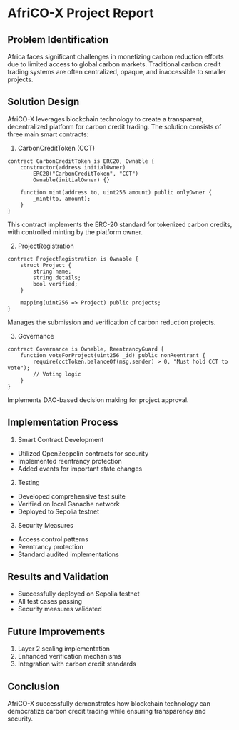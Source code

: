 # AfriCO-X Project Report

## Problem Identification
Africa faces significant challenges in monetizing carbon reduction efforts due to limited access to global carbon markets. Traditional carbon credit trading systems are often centralized, opaque, and inaccessible to smaller projects.

## Solution Design
AfriCO-X leverages blockchain technology to create a transparent, decentralized platform for carbon credit trading. The solution consists of three main smart contracts:

1. CarbonCreditToken (CCT)
```solidity
contract CarbonCreditToken is ERC20, Ownable {
    constructor(address initialOwner) 
        ERC20("CarbonCreditToken", "CCT") 
        Ownable(initialOwner) {}
    
    function mint(address to, uint256 amount) public onlyOwner {
        _mint(to, amount);
    }
}
```
This contract implements the ERC-20 standard for tokenized carbon credits, with controlled minting by the platform owner.

2. ProjectRegistration
```solidity
contract ProjectRegistration is Ownable {
    struct Project {
        string name;
        string details;
        bool verified;
    }
    
    mapping(uint256 => Project) public projects;
}
```
Manages the submission and verification of carbon reduction projects.

3. Governance
```solidity
contract Governance is Ownable, ReentrancyGuard {
    function voteForProject(uint256 _id) public nonReentrant {
        require(cctToken.balanceOf(msg.sender) > 0, "Must hold CCT to vote");
        // Voting logic
    }
}
```
Implements DAO-based decision making for project approval.

## Implementation Process

1. Smart Contract Development
- Utilized OpenZeppelin contracts for security
- Implemented reentrancy protection
- Added events for important state changes

2. Testing
- Developed comprehensive test suite
- Verified on local Ganache network
- Deployed to Sepolia testnet

3. Security Measures
- Access control patterns
- Reentrancy protection
- Standard audited implementations

## Results and Validation
- Successfully deployed on Sepolia testnet
- All test cases passing
- Security measures validated

## Future Improvements
1. Layer 2 scaling implementation
2. Enhanced verification mechanisms
3. Integration with carbon credit standards

## Conclusion
AfriCO-X successfully demonstrates how blockchain technology can democratize carbon credit trading while ensuring transparency and security.